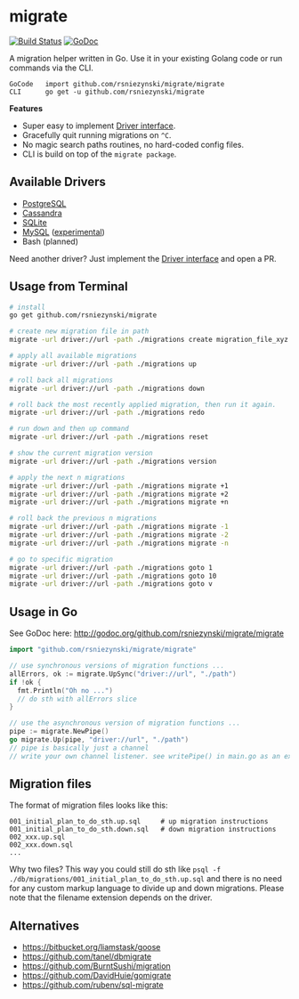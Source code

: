 # migrate

[![Build Status](https://travis-ci.org/mattes/migrate.svg?branch=master)](https://travis-ci.org/mattes/migrate)
[![GoDoc](https://godoc.org/github.com/rsniezynski/migrate?status.svg)](https://godoc.org/github.com/rsniezynski/migrate)

A migration helper written in Go. Use it in your existing Golang code 
or run commands via the CLI. 

```
GoCode   import github.com/rsniezynski/migrate/migrate
CLI      go get -u github.com/rsniezynski/migrate
```

__Features__

* Super easy to implement [Driver interface](http://godoc.org/github.com/rsniezynski/migrate/driver#Driver).
* Gracefully quit running migrations on ``^C``.
* No magic search paths routines, no hard-coded config files.
* CLI is build on top of the ``migrate package``.


## Available Drivers

 * [PostgreSQL](https://github.com/rsniezynski/migrate/tree/master/driver/postgres)
 * [Cassandra](https://github.com/rsniezynski/migrate/tree/master/driver/cassandra)
 * [SQLite](https://github.com/rsniezynski/migrate/tree/master/driver/sqlite3)
 * [MySQL](https://github.com/rsniezynski/migrate/tree/master/driver/mysql) ([experimental](https://github.com/rsniezynski/migrate/issues/1#issuecomment-58728186))
 * Bash (planned)

Need another driver? Just implement the [Driver interface](http://godoc.org/github.com/rsniezynski/migrate/driver#Driver) and open a PR.


## Usage from Terminal

```bash
# install
go get github.com/rsniezynski/migrate

# create new migration file in path
migrate -url driver://url -path ./migrations create migration_file_xyz

# apply all available migrations
migrate -url driver://url -path ./migrations up

# roll back all migrations
migrate -url driver://url -path ./migrations down

# roll back the most recently applied migration, then run it again.
migrate -url driver://url -path ./migrations redo

# run down and then up command
migrate -url driver://url -path ./migrations reset

# show the current migration version
migrate -url driver://url -path ./migrations version

# apply the next n migrations
migrate -url driver://url -path ./migrations migrate +1
migrate -url driver://url -path ./migrations migrate +2
migrate -url driver://url -path ./migrations migrate +n

# roll back the previous n migrations
migrate -url driver://url -path ./migrations migrate -1
migrate -url driver://url -path ./migrations migrate -2
migrate -url driver://url -path ./migrations migrate -n

# go to specific migration
migrate -url driver://url -path ./migrations goto 1
migrate -url driver://url -path ./migrations goto 10
migrate -url driver://url -path ./migrations goto v
```


## Usage in Go

See GoDoc here: http://godoc.org/github.com/rsniezynski/migrate/migrate

```go
import "github.com/rsniezynski/migrate/migrate"

// use synchronous versions of migration functions ...
allErrors, ok := migrate.UpSync("driver://url", "./path")
if !ok {
  fmt.Println("Oh no ...")
  // do sth with allErrors slice
}

// use the asynchronous version of migration functions ...
pipe := migrate.NewPipe()
go migrate.Up(pipe, "driver://url", "./path")
// pipe is basically just a channel
// write your own channel listener. see writePipe() in main.go as an example.
```

## Migration files

The format of migration files looks like this:

```
001_initial_plan_to_do_sth.up.sql     # up migration instructions
001_initial_plan_to_do_sth.down.sql   # down migration instructions
002_xxx.up.sql
002_xxx.down.sql
...
```

Why two files? This way you could still do sth like 
``psql -f ./db/migrations/001_initial_plan_to_do_sth.up.sql`` and there is no
need for any custom markup language to divide up and down migrations. Please note
that the filename extension depends on the driver.


## Alternatives

 * https://bitbucket.org/liamstask/goose
 * https://github.com/tanel/dbmigrate
 * https://github.com/BurntSushi/migration
 * https://github.com/DavidHuie/gomigrate
 * https://github.com/rubenv/sql-migrate


